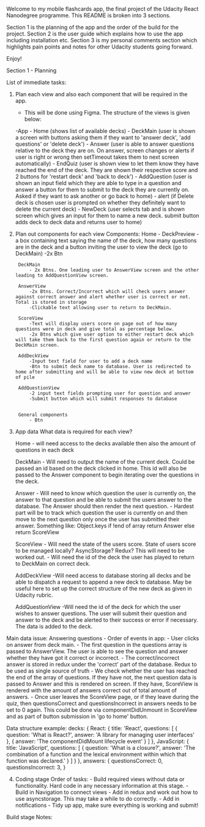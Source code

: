 Welcome to my mobile flashcards app, the final project of the Udacity React Nanodegree programme. This README is broken into 3 sections.

Section 1 is the planning of the app and the order of the build for the project.
Section 2 is the user guide which explains how to use the app including installation etc.
Section 3 is my personal comments section which highlights pain points and notes for other Udacity students going forward.

Enjoy!

Section 1 - Planning

List of immediate tasks:
1. Plan each view and also each component that will be required in the app.
    - This will be done using Figma. The structure of the views is given below:

    -App
        - Home (shows list of available decks)
            - DeckMain (user is shown a screen with buttons asking them if they want to 'answer deck', 'add questions' or 'delete deck')
                - Answer (user is able to answer questions relative to the deck they are on. On answer, screen changes or alerts if user is right or wrong then setTimeout takes them to next screen automatically)
                    - EndQuiz (user is shown view to let them know they have reached the end of the deck. They are shown their respective score and 2 buttons for 'restart deck' and 'back to deck')
                - AddQuestion (user is shown an input field which they are able to type in a question and answer a button for them to submit to the deck they are currently on. Asked if they want to ask another or go back to home)
                - alert (if Delete deck is chosen user is prompted on whether they definitely want to delete the current deck)
            - NewDeck (user selects tab and is shown screen which gives an input for them to name a new deck. submit button adds deck to deck data and returns user to home)


2. Plan out components for each view
    Components:
        Home
            - DeckPreview
                - a box containing text saying the name of the deck, how many questions are in the deck and a button inviting the user to view the deck (go to DeckMain)
                -2x Btn

        DeckMain
            - 2x Btns. One leading user to AnswerView screen and the other leading to AddQuestionView screen.

        AnswerView
            -2x Btns. Correct/Incorrect which will check users answer against correct answer and alert whether user is correct or not. Total is stored in storage
            -Clickable text allowing user to return to DeckMain.

        ScoreView
            -Text will display users score on page out of how many questions were in deck and give total as percentage below.
            -2x Btns which give user option to either restart deck which will take them back to the first question again or return to the DeckMain screen.

        AddDeckView
            -Input text field for user to add a deck name
            -Btn to submit deck name to database. User is redirected to home after submitting and will be able to view new deck at bottom of pile

        AddQuestionView
            -2 input text fields prompting user for question and answer
            -Submit button which will submit responses to database


        General components
            - Btn


3. App data
    What data is required for each view?

    Home 
        - will need access to the decks available then also the amount of questions in each deck

    DeckMain
        - Will need to output the name of the current deck. Could be passed an id based on the deck clicked in home. This id will also be passed to the Answer component to begin iterating over the questions in the deck.

    Answer
        - Will need to know which question the user is currently on, the answer to that question and be able to submit the users answer to the database. The Answer should then render the next question.
        - Hardest part will be to track which question the user is currently on and then move to the next question only once the user has submitted their answer. Something like:
            Object.keys
            if !end of array return Answer else return ScoreView
    
    ScoreView
        - Will need the state of the users score. State of users score to be managed locally? AsyncStorage? Redux? This will need to be worked out.
        - Will need the id of the deck the user has played to return to DeckMain on correct deck.

    AddDeckView
        -Will need access to database storing all decks and be able to dispatch a request to append a new deck to database. May be useful here to set up the correct structure of the new deck as given in Udacity rubric.

    AddQuestionView
        -Will need the id of the deck for which the user wishes to answer questions. The user will submit their question and answer to the deck and be alerted to their success or error if necessary. The data is added to the deck.

Main data issue:
    Answering questions
        - Order of events in app:
            - User clicks on answer from deck main.
            - The first question in the questions array is passed to AnswerView. The user is able to see the question and answer whether they have got it correct or incorrect.
            - The correct/incorrect answer is stored in redux under the 'correct' part of the database. Redux to be used as single source of truth
            - We check whether the user has reached the end of the array of questions. If they have not, the next question data is passed to Answer and this is rendered on screen. If they have, ScoreView is rendered with the amount of answers correct out of total amount of answers.
            - Once user leaves the ScoreView page, or if they leave during the quiz, then questionsCorrect and questionsIncorrect in answers needs to be set to 0 again. This could be done via componentDidUnmount in ScoreView and as part of button submission in 'go to home' button.

Data structure example:
    decks: {
    React: {
        title: 'React',
        questions: [
        {
            question: 'What is React?',
            answer: 'A library for managing user interfaces'
        },
        {
            <!-- question: 'Whe÷÷re do you make Ajax requests in React?', -->
            answer: 'The componentDidMount lifecycle event'
        }
        ]
    },
    JavaScript: {
        title: 'JavaScript',
        questions: [
        {
            question: 'What is a closure?',
            answer: 'The combination of a function and the lexical environment within which that function was declared.'
        }
        ]
    }
    },
    answers: {
        questionsCorrect: 0,
        questionsIncorrect: 3,
    }

4. Coding stage
    Order of tasks:
        - Build required views without data or functionality. Hard code in any necessary information at this stage.
        - Build in Navigation to connect views
        - Add in redux and work out how to use asyncstorage. This may take a while to do correctly.
        - Add in notifications
        - Tidy up app, make sure everything is working and submit!



Build stage Notes:




